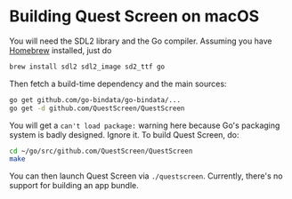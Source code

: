 # Building Quest Screen on macOS

You will need the SDL2 library and the Go compiler.
Assuming you have [Homebrew](https://brew.sh/) installed, just do

```bash
brew install sdl2 sdl2_image sd2_ttf go
```

Then fetch a build-time dependency and the main sources:

```bash
go get github.com/go-bindata/go-bindata/...
go get -d github.com/QuestScreen/QuestScreen
```

You will get a `can't load package:` warning here because Go's packaging system is badly designed.
Ignore it.
To build Quest Screen, do:

```bash
cd ~/go/src/github.com/QuestScreen/QuestScreen
make
```

You can then launch Quest Screen via `./questscreen`.
Currently, there's no support for building an app bundle.